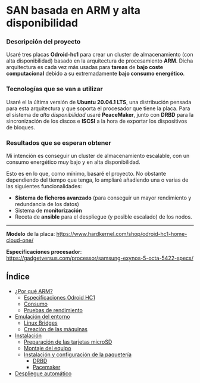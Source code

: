 # SAN basada en ARM y alta disponibilidad

### Descripción del proyecto

Usaré tres placas **Odroid-hc1** para crear un cluster de almacenamiento (con alta disponibilidad) basado en la arquitectura de procesamiento **ARM**. Dicha arquitectura es cada vez más usadas para **tareas** de **bajo coste computacional** debido a su extremadamente **bajo consumo energético**.

### Tecnologías que se van a utilizar

Usaré el la última versión de **Ubuntu 20.04.1 LTS**, una distribución pensada para esta arquitectura y que soporta el procesador que tiene la placa. Para el sistema de _alta disponibilidad_ usaré **PeaceMaker**, junto con **DRBD** para la sincronización de los discos e **ISCSI** a la hora de exportar los dispositivos de bloques.

### Resultados que se esperan obtener

Mi intención es conseguir un cluster de almacenamiento escalable, con un consumo energético muy bajo y en alta disponibilidad.

Esto es en lo que, como mínimo, basaré el proyecto. No obstante dependiendo del tiempo que tenga, lo ampliaré añadiendo una o varias de las siguientes funcionalidades:

- **Sistema de ficheros avanzado** (para conseguir un mayor rendimiento y redundancia de los datos)
- Sistema de **monitorización**
- Receta de **ansible** para el despliegue (y posible escalado) de los nodos.

---------------------
**Modelo** de la placa: https://www.hardkernel.com/shop/odroid-hc1-home-cloud-one/

**Especificaciones procesador**: https://gadgetversus.com/processor/samsung-exynos-5-octa-5422-specs/

## Índice

* [¿Por qué ARM?](/Características-y-ventajas-de-ARM.md#por-qué-arm)
  * [Especificaciones Odroid HC1](/Características-y-ventajas-de-ARM.md#características-de-odroid-hc1)
  * [Consumo](/Características-y-ventajas-de-ARM.md#consumo)
  * [Pruebas de rendimiento](/Características-y-ventajas-de-ARM.md#pruebas-de-rendimiento)
* [Emulación del entorno](/Entorno-Virtual.md)
  * [Linux Bridges](/Entorno-Virtual.md#interfaz-de-red-virtual)
  * [Creación de las máquinas](/Entorno-Virtual.md#creación-de-las-máquinas)
* [Instalación](/Instalación-Manual.md)
  * [Preparación de las tarjetas microSD](/Instalación-Manual.md#preparación-de-las-tarjetas-microsd)
  * [Montaje del equipo](/Instalación-Manual.md#montaje-del-equipo)
  * [Instalación y configuración de la paquetería](/Instalación-Manual.md#instalación-y-configuración-de-la-paquetería)
    * [DRBD](/Instalación-Manual.md#drbd)
    * [Pacemaker](/Instalación-Manual.md#pacemaker)
* [Despliegue automático](/Instalación-con-Ansible.md)


